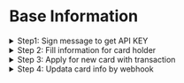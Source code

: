 # Base Information

<details>

<summary>Step1: Sign message to get API KEY</summary>



</details>

<details>

<summary>Step 2: Fill information for card holder</summary>



</details>

<details>

<summary>Step 3: Apply for new card with transaction</summary>



</details>

<details>

<summary>Step 4: Updata card info by webhook</summary>



</details>
